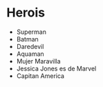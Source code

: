 # Herois

* Superman
* Batman
* Daredevil
* Aquaman
* Mujer Maravilla
* Jessica Jones es de Marvel
* Capitan America
